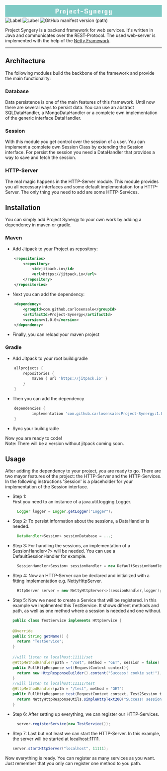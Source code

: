 ![project_synergy_banner](Banner.svg)
<br>
![Label](https://img.shields.io/badge/Project-Synergy-success) 
![Label](https://img.shields.io/badge/Language-Java-red)
![GitHub manifest version (path)](https://img.shields.io/github/manifest-json/v/carlosensale/Project-Synergy)

Project Syngery is a backend framework for web services. It's written in Java and communicates over the REST-Protocol.
The used web-server is implemented with the help of the [Netty Framework](https://github.com/netty/netty).
<hr>

## Architecture
The following modules build the backbone of the framework and provide the main functionality:
### Database
Data persistence is one of the main features of this framework. Until now there are several ways to
persist data. You can use an abstract SQLDataHandler, a MongoDataHandler or a complete own implementation
of the generic interface DataHandler.
### Session
With this module you get control over the session of a user. You can implement a complete own
Session Class by extending the Session interface. For persist the session you need a DataHandler
that provides a way to save and fetch the session.
### HTTP-Server
The real magic happens in the HTTP-Server module. This module provides you all necessary interfaces
and some default implementation for a HTTP-Server. The only thing you need to add are some HTTP-Services.

## Installation
You can simply add Project Synergy to your own work by adding a dependency in maven or gradle.

### Maven
- Add Jitpack to your Project as repository:
```xml
    <repositories>
	    <repository>
		    <id>jitpack.io</id>
		    <url>https://jitpack.io</url>
		</repository>
    </repositories>
```

- Next you can add the dependency:
```xml
    <dependency>
	    <groupId>com.github.carlosensale</groupId>
	    <artifactId>Project-Synergy</artifactId>
	    <version>v1.0.0</version>
    </dependency>
```
- Finally, you can reload your maven project

### Gradle
- Add Jitpack to your root build.gradle
```groovy
	allprojects {
		repositories {
			maven { url 'https://jitpack.io' }
		}
	}
```
- Then you can add the dependency
```groovy
	dependencies {
	        implementation 'com.github.carlosensale:Project-Synergy:1.0.0'
	}
```
- Sync your build.gradle

Now you are ready to code! <br>
Note: There will be a version without jitpack coming soon.

## Usage

After adding the dependency to your project, you are ready to go. There are two mayor features of the project:
the HTTP-Server and the HTTP-Services. In the following instructions 'Session' is a placeholder
for your implementation of the Session interface.

* Step 1:  
  First you need to an instance of a java.util.logging.Logger.  
  ```java
    Logger logger = Logger.getLogger("Logger");
  ```
* Step 2:
  To persist information about the sessions, a DataHandler is needed.
  ```java
    DataHandler<Session> sessionDatabase = ...;
  ```
* Step 3:
  For handling the sessions, an implementation of a SessionHandler<?> will be needed.
  You can use a DefaultSessionHandler for example.
  ```java
    SessionHandler<Session> sessionHandler = new DefaultSessionHandler<>(sessionDatabase,logger);
  ```
* Step 4:
  Now an HTTP-Server can be declared and initialized with a fitting implementation e.g. NettyHttpServer.
  ```java
    HttpServer server = new NettyHttpServer<>(sessionHandler,logger);
  ```
* Step 5:
  Now we need to create a Service that will be registered. In this example
  we implmented this TestService. It shows difrent methods and path, as well as one method where a session
  is needed and one without.
  ```java
  public class TestService implements HttpService {

  @Override
  public String getName() {
    return "TestService";
  }
  
  //will listen to localhost:11111/set
  @HttpMethodHandler(path = "/set", method = "GET", session = false)
  public FullHttpResponse set(RequestContext context){
    return new HttpResponseBuilder().content("Success! cookie set!").addCookie("KEY=ABC").build();
  }
  //will listen to localhost:11111/test
  @HttpMethodHandler(path = "/test", method = "GET")
  public FullHttpResponse test(RequestContext context, Test2Session testSession){
    return NettyHttpResponseUtils.simpleHttpText200("Success! session: "+testSession);
  }
  ```
* Step 6:
  After setting up everything, we can register our HTTP-Services.
  ```java
    server.registerService(new TestService());
  ```
* Step 7:
  Last but not least we can start the HTTP-Server. In this example, the server will be
  started at localhost:11111.
  ```java
  server.startHttpServer("localhost", 11111);
  ```
Now everything is ready. You can register as many services as you want. Just remember
that you only can register one method to you path.

